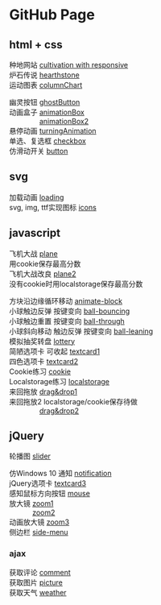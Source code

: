 # GitHub Page
## html + css
种地网站 [cultivation with responsive](https://yukiii8102.github.io/html+css/cultivation/)  
炉石传说 [hearthstone](https://yukiii8102.github.io/html+css/hearthstone/)  
运动图表 [columnChart](https://yukiii8102.github.io/html+css/columnchart/column-chart.html)  

幽灵按钮 [ghostButton](https://yukiii8102.github.io/html+css/practices/ghost_button.html)  
动画盒子 [animationBox](https://yukiii8102.github.io/html+css/practices/animationbox.html)  
&emsp;&emsp;&emsp;&emsp; [animationBox2](https://yukiii8102.github.io/html+css/practices/animationbox2.html)  
悬停动画 [turningAnimation](https://yukiii8102.github.io/html+css/practices/turningAnimation.html)  
单选、复选框 [checkbox](https://yukiii8102.github.io/html+css/practices/checkbox.html)  
仿滑动开关 [button](https://yukiii8102.github.io/html+css/practices/button.html)
## svg
加载动画 [loading](https://yukiii8102.github.io/svg/loading.html)  
svg, img, ttf实现图标 [icons](https://yukiii8102.github.io/svg/icons.html)
## javascript
飞机大战 [plane](https://yukiii8102.github.io/javascript/plane-cookie/plane.html)  
用cookie保存最高分数  
飞机大战改良 [plane2](https://yukiii8102.github.io/javascript/plane-local/plane.html)  
没有cookie时用localstorage保存最高分数  

方块沿边缘循环移动 [animate-block](https://yukiii8102.github.io/javascript/practices/animate-block.html)  
小球触边反弹 按键变向 [ball-bouncing](https://yukiii8102.github.io/javascript/practices/keypress1-bounce.html)  
小球触边重置 按键变向 [ball-through](https://yukiii8102.github.io/javascript/practices/keypress2-through.html)  
小球斜向移动 触边反弹 按键变向 [ball-leaning](https://yukiii8102.github.io/javascript/practices/keypress3-lean.html)  
模拟抽奖转盘 [lottery](https://yukiii8102.github.io/javascript/practices/lottery.html)  
简陋选项卡 可收起 [textcard1](https://yukiii8102.github.io/javascript/practices/textcard1.html)  
四色选项卡 [textcard2](https://yukiii8102.github.io/javascript/practices/textcard2.html)  
Cookie练习 [cookie](https://yukiii8102.github.io/javascript/practices/cookie.html)  
Localstorage练习 [localstorage](https://yukiii8102.github.io/javascript/practices/localstorage.html)  
来回拖放 [drag&drop1](https://yukiii8102.github.io/javascript/practices/drag-drop.html)  
来回拖放2 localstorage/cookie保存待做  
&emsp;&emsp;&emsp;&emsp; [drag&drop2](https://yukiii8102.github.io/javascript/practices/drag-drop2.html)
## jQuery
轮播图 [slider](https://yukiii8102.github.io/jQuery/slider/slider.html)  

仿Windows 10 通知 [notification](https://yukiii8102.github.io/jQuery/practices/toast.html)  
jQuery选项卡 [textcard3](https://yukiii8102.github.io/jQuery/practices/jQcard.html)  
感知鼠标方向按钮 [mouse](https://yukiii8102.github.io/jQuery/practices/mouse.html)  
放大镜 [zoom1](https://yukiii8102.github.io/jQuery/practices/zoom.html)  
&emsp;&emsp;&emsp; [zoom2](https://yukiii8102.github.io/jQuery/practices/zoom1.html)  
动画放大镜 [zoom3](https://yukiii8102.github.io/jQuery/practices/zoomclip.html)  
侧边栏 [side-menu](https://yukiii8102.github.io/jQuery/practices/side-menu.html)  
### ajax
获取评论 [comment](https://yukiii8102.github.io/jQuery/ajax/ajax1.html)  
获取图片 [picture](https://yukiii8102.github.io/jQuery/ajax/ajax2.html)  
获取天气 [weather](https://yukiii8102.github.io/jQuery/ajax/weather.html)